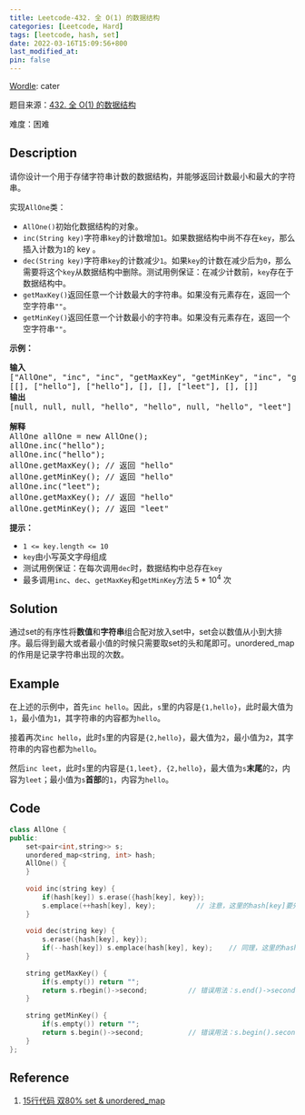 ```yaml
---
title: Leetcode-432. 全 O(1) 的数据结构
categories: [Leetcode, Hard]
tags: [leetcode, hash, set]
date: 2022-03-16T15:09:56+800
last_modified_at: 
pin: false
---
```


[Wordle](https://www.nytimes.com/games/wordle/index.html): cater

题目来源：[432. 全 O(1) 的数据结构](https://leetcode-cn.com/problems/all-oone-data-structure/)

难度：困难

## Description

请你设计一个用于存储字符串计数的数据结构，并能够返回计数最小和最大的字符串。

实现`AllOne`类：

- `AllOne()`初始化数据结构的对象。
- `inc(String key)`字符串`key`的计数增加`1`。如果数据结构中尚不存在`key`，那么插入计数为`1`的 key 。
- `dec(String key)`字符串`key`的计数减少`1`。如果`key`的计数在减少后为`0`，那么需要将这个`key`从数据结构中删除。测试用例保证：在减少计数前，`key`存在于数据结构中。
- `getMaxKey()`返回任意一个计数最大的字符串。如果没有元素存在，返回一个空字符串`""`。
- `getMinKey()`返回任意一个计数最小的字符串。如果没有元素存在，返回一个空字符串`""`。



**示例：**

<pre>
<strong>输入</strong>
["AllOne", "inc", "inc", "getMaxKey", "getMinKey", "inc", "getMaxKey", "getMinKey"]
[[], ["hello"], ["hello"], [], [], ["leet"], [], []]
<strong>输出</strong>
[null, null, null, "hello", "hello", null, "hello", "leet"]

<strong>解释</strong>
AllOne allOne = new AllOne();
allOne.inc("hello");
allOne.inc("hello");
allOne.getMaxKey(); // 返回 "hello"
allOne.getMinKey(); // 返回 "hello"
allOne.inc("leet");
allOne.getMaxKey(); // 返回 "hello"
allOne.getMinKey(); // 返回 "leet"
</pre>


**提示：**

- `1 <= key.length <= 10`
- `key`由小写英文字母组成
- 测试用例保证：在每次调用`dec`时，数据结构中总存在`key`
- 最多调用`inc`、`dec`、`getMaxKey`和`getMinKey`方法 5 * 10<sup>4</sup> 次

## Solution

通过set的有序性将**数值**和**字符串**组合配对放入set中，set会以数值从小到大排序。最后得到最大或者最小值的时候只需要取set的头和尾即可。unordered_map的作用是记录字符串出现的次数。

## Example

在上述的示例中，首先`inc hello`。因此，`s`里的内容是`{1,hello}`，此时最大值为`1`，最小值为`1`，其字符串的内容都为`hello`。

接着再次`inc hello`，此时`s`里的内容是`{2,hello}`，最大值为`2`，最小值为`2`，其字符串的内容也都为`hello`。

然后`inc leet`，此时`s`里的内容是`{1,leet}, {2,hello}`，最大值为`s`**末尾**的`2`，内容为`leet`；最小值为`s`**首部**的`1`，内容为`hello`。


## Code
```c++
class AllOne {
public:
    set<pair<int,string>> s;
    unordered_map<string, int> hash;
    AllOne() {
    }
    
    void inc(string key) {
        if(hash[key]) s.erase({hash[key], key});
        s.emplace(++hash[key], key);          // 注意，这里的hash[key]要先自增之后再进行插入操作
    }
    
    void dec(string key) {
        s.erase({hash[key], key});
        if(--hash[key]) s.emplace(hash[key], key);    // 同理，这里的hash[key]要先自减之后判断是否为0再决定是否进行插入操作
    }
    
    string getMaxKey() {
        if(s.empty()) return "";
        return s.rbegin()->second;          // 错误用法：s.end()->second,因为end是指向末尾后一个的指针
    }
    
    string getMinKey() {
        if(s.empty()) return "";
        return s.begin()->second;           // 错误用法：s.begin().second
    }
};
```
## Reference

1. [15行代码 双80% set & unordered_map](https://leetcode-cn.com/problems/all-oone-data-structure/solution/shu-ju-jie-gou-set-by-constant-r-ubz1/)